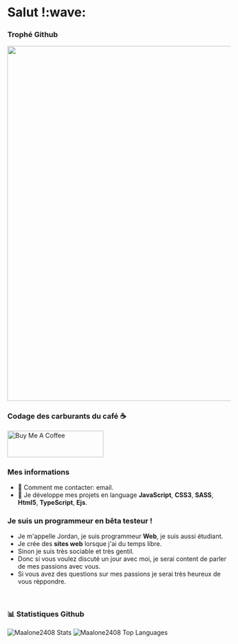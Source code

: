 

<h1>Salut !:wave:</h1>

### Trophé Github
<div>
 <img width=800 src="https://github-profile-trophy.vercel.app/?username=Zedrox888&column=8&theme=gruvbox&no-frame=true"/>
 </div>

### Codage des carburants du café ☕️
<a href="https://www.buymeacoffee.com/zedrox888" target="_blank"><img src="https://cdn.buymeacoffee.com/buttons/v2/default-yellow.png" alt="Buy Me A Coffee" style="height: 60px !important;width: 217px !important;" ></a>

### Mes informations
- 🔭 Comment me contacter: email. 
- 🌱 Je développe mes projets en language __JavaScript__, __CSS3__, __SASS__, __Html5__, __TypeScript__, __Ejs__.

### Je suis un programmeur en bêta testeur !
- Je m'appelle Jordan, je suis programmeur **Web**, je suis aussi étudiant.
- Je crée des **sites web** lorsque j'ai du temps libre.
- Sinon je suis très sociable et très gentil.
- Donc si vous voulez discuté un jour avec moi, je serai content de parler de mes passions avec vous.
- Si vous avez des questions sur mes passions je serai très heureux de vous réppondre.
<br>

### 📊 Statistiques Github 

<img alt="Maalone2408 Stats" src="https://github-readme-stats.vercel.app/api?username=Zedrox888&show_icons=true&count_private=true&theme=react&hide_border=true&bg_color=0D1117"/></a>
 <img alt="Maalone2408 Top Languages" src="https://github-readme-stats.vercel.app/api/top-langs/?username=Zedrox888&langs_count=8&count_private=true&layout=compact&theme=react&hide_border=true&bg_color=0D1117"/></a>
